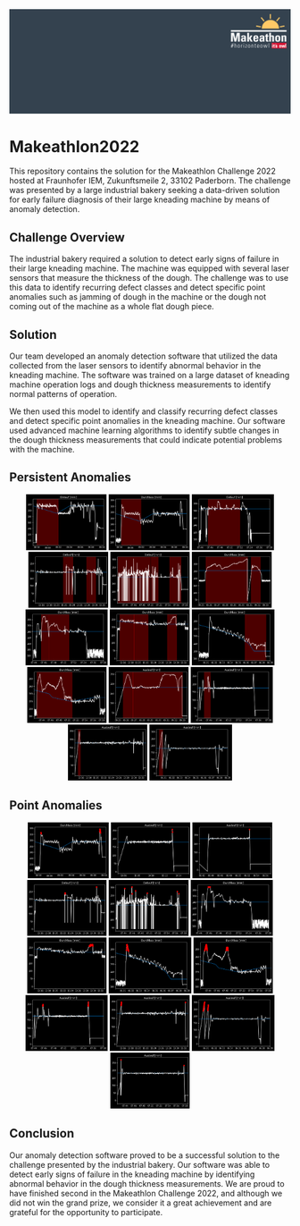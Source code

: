 <div align="center">
    <img src="csm_hintergrund_horizon_2_fd7b7471f1.png" width="max-width">

</div>

# Makeathlon2022

This repository contains the solution for the Makeathlon Challenge 2022 hosted at Fraunhofer IEM, Zukunftsmeile 2, 33102 Paderborn. The challenge was presented by a large industrial bakery seeking a data-driven solution for early failure diagnosis of their large kneading machine by means of anomaly detection. 

## Challenge Overview

The industrial bakery required a solution to detect early signs of failure in their large kneading machine. The machine was equipped with several laser sensors that measure the thickness of the dough. The challenge was to use this data to identify recurring defect classes and detect specific point anomalies such as jamming of dough in the machine or the dough not coming out of the machine as a whole flat dough piece.

## Solution

Our team developed an anomaly detection software that utilized the data collected from the laser sensors to identify abnormal behavior in the kneading machine. The software was trained on a large dataset of kneading machine operation logs and dough thickness measurements to identify normal patterns of operation. 

We then used this model to identify and classify recurring defect classes and detect specific point anomalies in the kneading machine. Our software used advanced machine learning algorithms to identify subtle changes in the dough thickness measurements that could indicate potential problems with the machine.

## Persistent Anomalies

<div align="center">
    <img src="persistent_anomalies/1.png" height="100">
    <img src="persistent_anomalies/2.png" height="100">
    <img src="persistent_anomalies/3.png" height="100">
    <img src="persistent_anomalies/4.png" height="100">
    <img src="persistent_anomalies/5.png" height="100">
    <img src="persistent_anomalies/6.png" height="100">
    <img src="persistent_anomalies/7.png" height="100">
    <img src="persistent_anomalies/8.png" height="100">
    <img src="persistent_anomalies/9.png" height="100">
    <img src="persistent_anomalies/10.png" height="100">
    <img src="persistent_anomalies/11.png" height="100">
    <img src="persistent_anomalies/12.png" height="100">
    <img src="persistent_anomalies/13.png" height="100">
    <img src="persistent_anomalies/14.png" height="100">
</div>

## Point Anomalies

<div align="center">
    <img src="point_anomalies/1.png" height="100">
    <img src="point_anomalies/2.png" height="100">
    <img src="point_anomalies/3.png" height="100">
    <img src="point_anomalies/4.png" height="100">
    <img src="point_anomalies/5.png" height="100">
    <img src="point_anomalies/6.png" height="100">
    <img src="point_anomalies/7.png" height="100">
    <img src="point_anomalies/8.png" height="100">
    <img src="point_anomalies/9.png" height="100">
    <img src="point_anomalies/10.png" height="100">
    <img src="point_anomalies/11.png" height="100">
    <img src="point_anomalies/12.png" height="100">
    <img src="point_anomalies/13.png" height="100">
</div>

## Conclusion

Our anomaly detection software proved to be a successful solution to the challenge presented by the industrial bakery. Our software was able to detect early signs of failure in the kneading machine by identifying abnormal behavior in the dough thickness measurements. We are proud to have finished second in the Makeathlon Challenge 2022, and although we did not win the grand prize, we consider it a great achievement and are grateful for the opportunity to participate.
